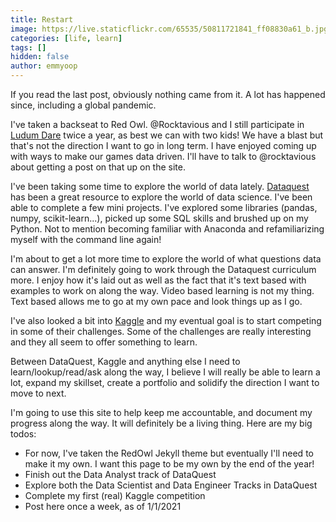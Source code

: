 ```yaml
---
title: Restart
image: https://live.staticflickr.com/65535/50811721841_ff08830a61_b.jpg
categories: [life, learn]
tags: []
hidden: false
author: emmyoop
---
```


If you read the last post, obviously nothing came from it.  A lot has happened since, including a global pandemic.

I've taken a backseat to Red Owl.  @Rocktavious and I still participate in [Ludum Dare](https://ldjam.com/) twice a year, as best we can with two kids!  We have a blast but that's not the direction I want to go in long term.  I have enjoyed coming up with ways to make our games data driven.  I'll have to talk to @rocktavious about getting a post on that up on the site.

I've been taking some time to explore the world of data lately.  [Dataquest](https://Dataquest.io) has been a great resource to explore the world of data science.  I've been able to complete a few mini projects.  I've explored some libraries (pandas, numpy, scikit-learn...), picked up some SQL skills and brushed up on my Python.  Not to mention becoming familiar with Anaconda and refamiliarizing myself with the command line again!

I'm about to get a lot more time to explore the world of what questions data can answer.  I'm definitely going to work through the Dataquest curriculum more.  I enjoy how it's laid out as well as the fact that it's text based with examples to work on along the way.  Video based learning is not my thing.  Text based allows me to go at my own pace and look things up as I go.

I've also looked a bit into [Kaggle](https://kaggle.com) and my eventual goal is to start competing in some of their challenges.  Some of the challenges are really interesting and they all seem to offer something to learn.

Between DataQuest, Kaggle and anything else I need to learn/lookup/read/ask along the way, I believe I will really be able to learn a lot, expand my skillset, create a portfolio and solidify the direction I want to move to next.

I'm going to use this site to help keep me accountable, and document my progress along the way.  It will definitely be a living thing.  Here are my big todos:

- For now, I've taken the RedOwl Jekyll theme but eventually I'll need to make it my own.  I want this page to be my own by the end of the year!
- Finish out the Data Analyst track of DataQuest
- Explore both the Data Scientist and Data Engineer Tracks in DataQuest
- Complete my first (real) Kaggle competition
- Post here once a week, as of 1/1/2021